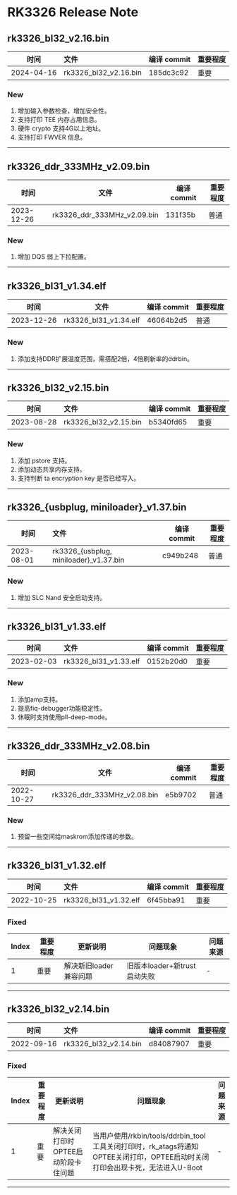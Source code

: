 # RK3326 Release Note

## rk3326_bl32_v2.16.bin

| 时间       | 文件                  | 编译 commit | 重要程度 |
| ---------- | :-------------------- | ----------- | -------- |
| 2024-04-16 | rk3326_bl32_v2.16.bin | 185dc3c92   | 重要     |

### New

1. 增加输入参数检查，增加安全性。
2. 支持打印 TEE 内存占用信息。
3. 硬件 crypto 支持4G以上地址。
4. 支持打印 FWVER 信息。

------

## rk3326_ddr_333MHz_v2.09.bin

| 时间       | 文件                        | 编译 commit | 重要程度 |
| ---------- | --------------------------- | ----------- | -------- |
| 2023-12-26 | rk3326_ddr_333MHz_v2.09.bin | 131f35b     | 普通     |

### New

1. 增加 DQS 弱上下拉配置。

------

## rk3326_bl31_v1.34.elf

| 时间       | 文件                  | 编译 commit | 重要程度 |
| ---------- | --------------------- | ----------- | -------- |
| 2023-12-26 | rk3326_bl31_v1.34.elf | 46064b2d5   | 普通     |

### New

1. 添加支持DDR扩展温度范围，需搭配2倍，4倍刷新率的ddrbin。

------

## rk3326_bl32_v2.15.bin

| 时间       | 文件                  | 编译 commit | 重要程度 |
| ---------- | :-------------------- | ----------- | -------- |
| 2023-08-28 | rk3326_bl32_v2.15.bin | b5340fd65   | 重要     |

### New

1. 添加 pstore 支持。
2. 添加动态共享内存支持。
3. 支持判断 ta encryption key 是否已经写入。

------

## rk3326_{usbplug, miniloader}_v1.37.bin

| 时间       | 文件                                     | 编译 commit | 重要程度 |
| ---------- | :--------------------------------------- | ----------- | -------- |
| 2023-08-01 | rk3326_{usbplug, miniloader}_v1.37.bin | c949b248    | 普通     |

### New

1. 增加 SLC Nand 安全启动支持。

------

## rk3326_bl31_v1.33.elf

| 时间       | 文件                  | 编译 commit | 重要程度 |
| ---------- | :-------------------- | ----------- | -------- |
| 2023-02-03 | rk3326_bl31_v1.33.elf | 0152b20d0   | 重要     |

### New

1. 添加amp支持。
2. 提高fiq-debugger功能稳定性。
3. 休眠时支持使用pll-deep-mode。

------

## rk3326_ddr_333MHz_v2.08.bin

| 时间       | 文件                        | 编译 commit | 重要程度 |
| ---------- | --------------------------- | ----------- | -------- |
| 2022-10-27 | rk3326_ddr_333MHz_v2.08.bin | e5b9702     | 普通     |

### New

1. 预留一些空间给maskrom添加传递的参数。

------

## rk3326_bl31_v1.32.elf

| 时间       | 文件                  | 编译 commit | 重要程度 |
| ---------- | :-------------------- | ----------- | -------- |
| 2022-10-25 | rk3326_bl31_v1.32.elf | 6f45bba91   | 重要     |

### Fixed

| Index | 重要程度 | 更新说明               | 问题现象                     | 问题来源 |
| ----- | -------- | ---------------------- | ---------------------------- | -------- |
| 1     | 重要     | 解决新旧loader兼容问题 | 旧版本loader+新trust启动失败 | -        |

------

## rk3326_bl32_v2.14.bin

| 时间       | 文件                  | 编译 commit | 重要程度 |
| ---------- | :-------------------- | ----------- | -------- |
| 2022-09-16 | rk3326_bl32_v2.14.bin | d84087907   | 重要     |

### Fixed

| Index | 重要程度 | 更新说明                            | 问题现象                                                     | 问题来源 |
| ----- | -------- | ----------------------------------- | ------------------------------------------------------------ | -------- |
| 1     | 重要     | 解决关闭打印时OPTEE启动阶段卡住问题 | 当用户使用/rkbin/tools/ddrbin_tool工具关闭打印时，rk_atags将通知OPTEE关闭打印，OPTEE启动时关闭打印会出现卡死，无法进入U-Boot | -        |

------

